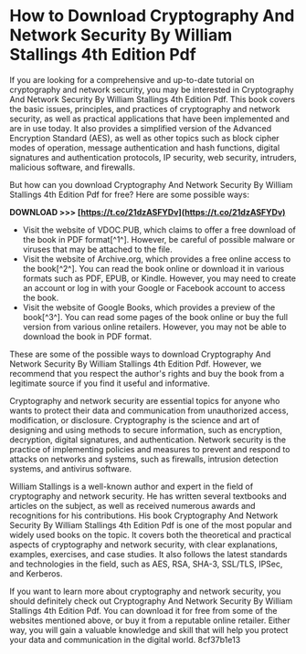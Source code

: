 # How to Download Cryptography And Network Security By William Stallings 4th Edition Pdf
 
If you are looking for a comprehensive and up-to-date tutorial on cryptography and network security, you may be interested in Cryptography And Network Security By William Stallings 4th Edition Pdf. This book covers the basic issues, principles, and practices of cryptography and network security, as well as practical applications that have been implemented and are in use today. It also provides a simplified version of the Advanced Encryption Standard (AES), as well as other topics such as block cipher modes of operation, message authentication and hash functions, digital signatures and authentication protocols, IP security, web security, intruders, malicious software, and firewalls.
 
But how can you download Cryptography And Network Security By William Stallings 4th Edition Pdf for free? Here are some possible ways:
 
**DOWNLOAD >>> [https://t.co/21dzASFYDv](https://t.co/21dzASFYDv)**


 
- Visit the website of VDOC.PUB, which claims to offer a free download of the book in PDF format[^1^]. However, be careful of possible malware or viruses that may be attached to the file.
- Visit the website of Archive.org, which provides a free online access to the book[^2^]. You can read the book online or download it in various formats such as PDF, EPUB, or Kindle. However, you may need to create an account or log in with your Google or Facebook account to access the book.
- Visit the website of Google Books, which provides a preview of the book[^3^]. You can read some pages of the book online or buy the full version from various online retailers. However, you may not be able to download the book in PDF format.

These are some of the possible ways to download Cryptography And Network Security By William Stallings 4th Edition Pdf. However, we recommend that you respect the author's rights and buy the book from a legitimate source if you find it useful and informative.
  
Cryptography and network security are essential topics for anyone who wants to protect their data and communication from unauthorized access, modification, or disclosure. Cryptography is the science and art of designing and using methods to secure information, such as encryption, decryption, digital signatures, and authentication. Network security is the practice of implementing policies and measures to prevent and respond to attacks on networks and systems, such as firewalls, intrusion detection systems, and antivirus software.
 
William Stallings is a well-known author and expert in the field of cryptography and network security. He has written several textbooks and articles on the subject, as well as received numerous awards and recognitions for his contributions. His book Cryptography And Network Security By William Stallings 4th Edition Pdf is one of the most popular and widely used books on the topic. It covers both the theoretical and practical aspects of cryptography and network security, with clear explanations, examples, exercises, and case studies. It also follows the latest standards and technologies in the field, such as AES, RSA, SHA-3, SSL/TLS, IPSec, and Kerberos.
 
If you want to learn more about cryptography and network security, you should definitely check out Cryptography And Network Security By William Stallings 4th Edition Pdf. You can download it for free from some of the websites mentioned above, or buy it from a reputable online retailer. Either way, you will gain a valuable knowledge and skill that will help you protect your data and communication in the digital world.
 8cf37b1e13
 
